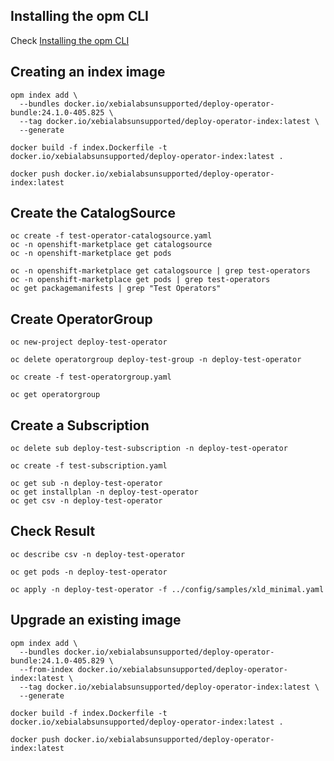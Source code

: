 
## Installing the opm CLI

Check [Installing the opm CLI](https://docs.openshift.com/container-platform/4.15/cli_reference/opm/cli-opm-install.html)

## Creating an index image

```shell
opm index add \
  --bundles docker.io/xebialabsunsupported/deploy-operator-bundle:24.1.0-405.825 \
  --tag docker.io/xebialabsunsupported/deploy-operator-index:latest \
  --generate
```

```shell
docker build -f index.Dockerfile -t docker.io/xebialabsunsupported/deploy-operator-index:latest .
```

```shell
docker push docker.io/xebialabsunsupported/deploy-operator-index:latest
```

## Create the CatalogSource

```shell
oc create -f test-operator-catalogsource.yaml 
oc -n openshift-marketplace get catalogsource
oc -n openshift-marketplace get pods
```

```shell
oc -n openshift-marketplace get catalogsource | grep test-operators
oc -n openshift-marketplace get pods | grep test-operators
oc get packagemanifests | grep "Test Operators"
```

## Create OperatorGroup

```shell
oc new-project deploy-test-operator
```

```shell
oc delete operatorgroup deploy-test-group -n deploy-test-operator
```

```shell
oc create -f test-operatorgroup.yaml
```

```shell
oc get operatorgroup
```

## Create a Subscription

```shell
oc delete sub deploy-test-subscription -n deploy-test-operator
```

```shell
oc create -f test-subscription.yaml
```

```shell
oc get sub -n deploy-test-operator
oc get installplan -n deploy-test-operator
oc get csv -n deploy-test-operator
```

## Check Result

```shell
oc describe csv -n deploy-test-operator
```

```shell
oc get pods -n deploy-test-operator
```

```shell
oc apply -n deploy-test-operator -f ../config/samples/xld_minimal.yaml
```

## Upgrade an existing image

```shell
opm index add \
  --bundles docker.io/xebialabsunsupported/deploy-operator-bundle:24.1.0-405.829 \
  --from-index docker.io/xebialabsunsupported/deploy-operator-index:latest \
  --tag docker.io/xebialabsunsupported/deploy-operator-index:latest \
  --generate
```

```shell
docker build -f index.Dockerfile -t docker.io/xebialabsunsupported/deploy-operator-index:latest .
```

```shell
docker push docker.io/xebialabsunsupported/deploy-operator-index:latest
```
